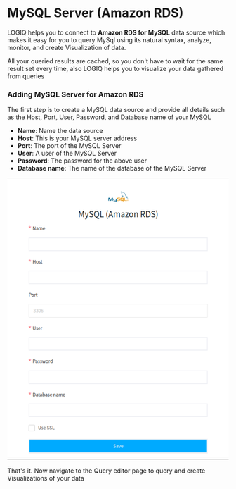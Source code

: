 # MySQL Server (Amazon RDS)

LOGIQ helps you to connect to **Amazon RDS for MySQL** data source which makes it easy for you to query MySql using its natural syntax, analyze, monitor, and create Visualization of data.

All your queried results are cached, so you don't have to wait for the same result set every time, also LOGIQ helps you to visualize your data gathered from queries

### Adding MySQL Server for Amazon RDS

The first step is to create a MySQL data source and provide all details such as the Host, Port, User, Password, and Database name of your MySQL

* **Name**: Name the data source
* **Host**: This is your MySQL server address
* **Port**: The port of the MySQL Server
* **User**: A user of the MySQL Server
* **Password**: The password for the above user
* **Database name**: The name of the database of the MySQL Server

![Adding MySQL Server for Amazon RDS data source](<../../.gitbook/assets/Screenshot from 2022-06-30 10-44-42.png>)

That's it. Now navigate to the Query editor page to query and create Visualizations of your data
